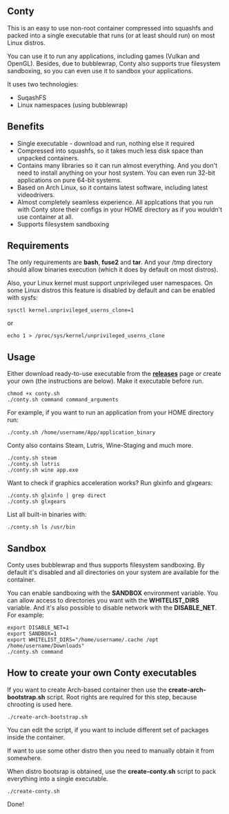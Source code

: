 ## Conty

This is an easy to use non-root container compressed into squashfs and packed 
into a single executable that runs (or at least should run) on most Linux distros.

You can use it to run any applications, including games (Vulkan and OpenGL). 
Besides, due to bubblewrap, Conty also supports true filesystem sandboxing, so you can even use it to sandbox
your applications.

It uses two technologies:
* SuqashFS
* Linux namespaces (using bubblewrap)

## Benefits

* Single executable - download and run, nothing else it required
* Compressed into squashfs, so it takes much less disk space than
unpacked containers.
* Contains many libraries so it can run almost everything. And you don't
need to install anything on your host system. You can even run 32-bit applications
on pure 64-bit systems.
* Based on Arch Linux, so it contains latest software, including latest
videodrivers.
* Almost completely seamless experience. All applcations that you run
with Conty store their configs in your HOME directory as if you wouldn't
use container at all.
* Supports filesystem sandboxing

## Requirements

The only requirements are **bash**, **fuse2** and **tar**. And your /tmp directory
should allow binaries execution (which it does by default on most distros).

Also, your Linux kernel must support unprivileged user namespaces. On some 
Linux distros this feature is disabled by default and can be enabled with sysfs:

```
sysctl kernel.unprivileged_userns_clone=1
```
or
```
echo 1 > /proc/sys/kernel/unprivileged_userns_clone
```

## Usage

Either download ready-to-use executable from the [**releases**](https://github.com/Kron4ek/Conty/releases) page or create your
own (the instructions are below). Make it executable before run.

```
chmod +x conty.sh
./conty.sh command command_arguments
```

For example, if you want to run an application from your HOME directory run:

```
./conty.sh /home/username/App/application_binary
```

Conty also contains Steam, Lutris, Wine-Staging and much more.

```
./conty.sh steam
./conty.sh lutris
./conty.sh wine app.exe
```

Want to check if graphics acceleration works? Run glxinfo and glxgears:

```
./conty.sh glxinfo | grep direct
./conty.sh glxgears
```

List all built-in binaries with:

```
./conty.sh ls /usr/bin
```

## Sandbox

Conty uses bubblewrap and thus supports filesystem sandboxing. By default
it's disabled and all directories on your system are available for the container. 

You can enable sandboxing with the **SANDBOX** environment variable. You can allow 
access to directories you want with the **WHITELIST_DIRS** variable. And it's 
also possible to disable network with the **DISABLE_NET**. For example:

```
export DISABLE_NET=1
export SANDBOX=1
export WHITELIST_DIRS="/home/username/.cache /opt /home/username/Downloads"
./conty.sh command
```

## How to create your own Conty executables

If you want to create Arch-based container then use the **create-arch-bootstrap.sh** script. Root rights
are required for this step, because chrooting is used here.

```
./create-arch-bootstrap.sh
```

You can edit the script, if you want to include different set of packages inside
the container.

If want to use some other distro then you need to manually obtain it from somewhere.

When distro bootsrap is obtained, use the **create-conty.sh** script to pack
everything into a single executable.

```
./create-conty.sh
```

Done!
